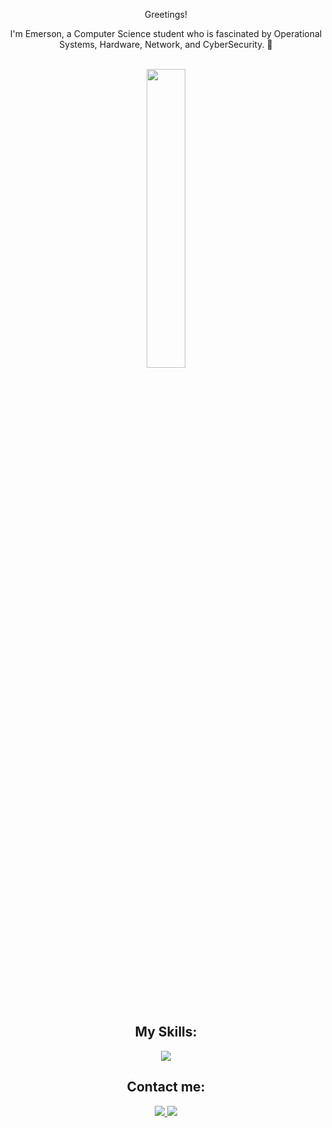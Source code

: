 <p align="center"> Greetings!
<p align="center"> I'm Emerson, a Computer Science student who is fascinated by Operational Systems, Hardware, Network, and CyberSecurity. 👾<br><br>

<div align="center" style="margin-bottom:100px">
    <img width=35% align="center" src="https://github-readme-stats-git-main-rafaelalexandrino.vercel.app/api/top-langs/?username=emersondmatos&show_icons=true&theme=react&layout=compact" />
</div>
<br><br>

<div align="center" style="margin-bottom:5px">

 ## My Skills:
</div>
<p align="center">
  <a href="https://skillicons.dev">
    <img src="https://skillicons.dev/icons?i=java,js,powershell,python,flask,mysql,postgres,git,linux,bsd&perline=5" />
  </a>
</p>
<div align="center" style="margin-bottom:10px">

 ## Contact me:
</div>
<p align="center">
  <a href="https://www.linkedin.com/in/emerson-de-matos-6532aa2b7/">
    <img src="https://skillicons.dev/icons?i=linkedin" />
  </a>
  <a href="mailto:emersonmaiadematos@gmail.com">
    <img src="https://skillicons.dev/icons?i=gmail" />
  </a>
</p>
